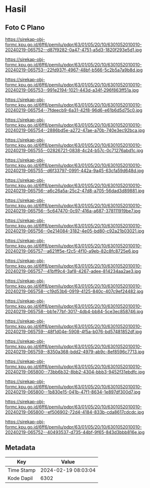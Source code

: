 # Hasil

## Foto C Plano

https://sirekap-obj-formc.kpu.go.id/6ff6/pemilu/pdpr/63/01/05/20/10/6301052010010-20240219-065752--d87f9282-0a47-4751-a5d3-1820f293e5d1.jpg

https://sirekap-obj-formc.kpu.go.id/6ff6/pemilu/pdpr/63/01/05/20/10/6301052010010-20240219-065753--22fd937f-4967-48bf-b566-5c2b5a7a9b8d.jpg

https://sirekap-obj-formc.kpu.go.id/6ff6/pemilu/pdpr/63/01/05/20/10/6301052010010-20240219-065753--991e2194-1021-443d-a34f-296f863ff51a.jpg

https://sirekap-obj-formc.kpu.go.id/6ff6/pemilu/pdpr/63/01/05/20/10/6301052010010-20240219-065754--7fdeecb9-6a31-42f8-96d6-e61b6d5d75c0.jpg

https://sirekap-obj-formc.kpu.go.id/6ff6/pemilu/pdpr/63/01/05/20/10/6301052010010-20240219-065754--2886bd5e-a272-47ae-a70b-740e3ec92bca.jpg

https://sirekap-obj-formc.kpu.go.id/6ff6/pemilu/pdpr/63/01/05/20/10/6301052010010-20240219-065755--02826721-0838-4c24-b57c-0c71276abd1c.jpg

https://sirekap-obj-formc.kpu.go.id/6ff6/pemilu/pdpr/63/01/05/20/10/6301052010010-20240219-065755--d6f33797-0991-442a-9a45-63cfa59d648d.jpg

https://sirekap-obj-formc.kpu.go.id/6ff6/pemilu/pdpr/63/01/05/20/10/6301052010010-20240219-065756--a6c26a5a-25c2-47d8-a705-56dad3d89881.jpg

https://sirekap-obj-formc.kpu.go.id/6ff6/pemilu/pdpr/63/01/05/20/10/6301052010010-20240219-065756--5c647470-0c97-416a-a687-378111919be7.jpg

https://sirekap-obj-formc.kpu.go.id/6ff6/pemilu/pdpr/63/01/05/20/10/6301052010010-20240219-065756--0e214084-3182-4e05-bd80-c92a21b03021.jpg

https://sirekap-obj-formc.kpu.go.id/6ff6/pemilu/pdpr/63/01/05/20/10/6301052010010-20240219-065757--a621ff5e-f2c5-4f10-a9eb-82c8fc8725e6.jpg

https://sirekap-obj-formc.kpu.go.id/6ff6/pemilu/pdpr/63/01/05/20/10/6301052010010-20240219-065757--41bff9c4-3af8-4267-adee-814234aa2ae3.jpg

https://sirekap-obj-formc.kpu.go.id/6ff6/pemilu/pdpr/63/01/05/20/10/6301052010010-20240219-065758--c19d53b6-0919-4125-840c-407c9ef24482.jpg

https://sirekap-obj-formc.kpu.go.id/6ff6/pemilu/pdpr/63/01/05/20/10/6301052010010-20240219-065758--bb1e77bf-3017-4db4-bb84-5ce3ec858746.jpg

https://sirekap-obj-formc.kpu.go.id/6ff6/pemilu/pdpr/63/01/05/20/10/6301052010010-20240219-065759--48f1d04e-5908-4f5a-b076-bd57481852df.jpg

https://sirekap-obj-formc.kpu.go.id/6ff6/pemilu/pdpr/63/01/05/20/10/6301052010010-20240219-065759--8350a368-bdd2-4979-ab9c-8ef8596c7713.jpg

https://sirekap-obj-formc.kpu.go.id/6ff6/pemilu/pdpr/63/01/05/20/10/6301052010010-20240219-065800--73bb6b32-8bb2-4304-bbb3-9452f31ebdfc.jpg

https://sirekap-obj-formc.kpu.go.id/6ff6/pemilu/pdpr/63/01/05/20/10/6301052010010-20240219-065800--1b830e15-041b-47f1-8634-1e897df300d7.jpg

https://sirekap-obj-formc.kpu.go.id/6ff6/pemilu/pdpr/63/01/05/20/10/6301052010010-20240219-065800--ef506902-72d4-4184-833b-cda8617cdcdc.jpg

https://sirekap-obj-formc.kpu.go.id/6ff6/pemilu/pdpr/63/01/05/20/10/6301052010010-20240219-065752--40493537-d735-44bf-9f65-843d3bbb816e.jpg


## Metadata

| Key        | Value               |
| ---------- | ------------------- |
| Time Stamp | 2024-02-19 08:03:04 |
| Kode Dapil | 6302                |



